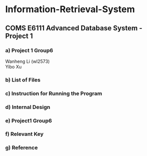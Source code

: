 # Information-Retrieval-System
## COMS E6111 Advanced Database System - Project 1  
### a) Project 1 Group6
  Wanheng Li (wl2573)    
  Yibo Xu
### b) List of Files
### c) Instruction for Running the Program
### d) Internal Design
### e) Project1 Group6
### f) Relevant Key
### g) Reference

